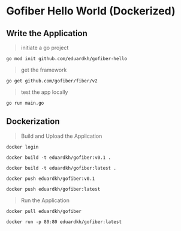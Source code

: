 # Gofiber Hello World (Dockerized)
## Write the Application
>initiate a go project

`go mod init github.com/eduardkh/gofiber-hello`
> get the framework

`go get github.com/gofiber/fiber/v2`
> test the app locally
> 
`go run main.go`
## Dockerization
> Build and Upload the Application

`docker login`

`docker build -t eduardkh/gofiber:v0.1 .`

`docker build -t eduardkh/gofiber:latest .`

`docker push eduardkh/gofiber:v0.1`

`docker push eduardkh/gofiber:latest`
> Run the Application

`docker pull eduardkh/gofiber`

`docker run -p 80:80 eduardkh/gofiber:latest`